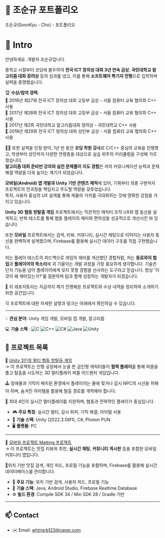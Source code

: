 # 👋 조순규 포트폴리오
조순규(SoonKyu - Cho) - 포트폴리오

# 📝  Intro


안녕하세요. 개발자 조순규입니다.  

중학교 시절부터 코딩에 몰두하여 **전국 ICT 창의성 대회 3년 연속 금상**, **국민대학교 알고리즘 대회 장려상** 등의 성과를 냈고, 이를 통해 **소프트웨어 특기자 전형**으로 입학하며 실력을 증명했습니다.

🏆 **수상/참여 경력**:  
   🥇 2016년 제27회 전국 ICT 창의성 대회 고등부 금상 - 서울 컴퓨터 교육 협의회 C++ 사용  
   🥇 2017년 제28회 전국 ICT 창의성 대회 고등부 금상 - 서울 컴퓨터 교육 협의회 C++ 사용  
   🥉 2017년 제2회  국민대학교 알고리즘대회 장려상    - 국민대학교           C++ 사용  
   🥇 2018년 제29회 전국 ICT 창의성 대회 성인부 금상 - 서울 컴퓨터 교육 협의회 C++ 사용  

👨‍🏫 또한 실력을 인정 받아, 1년 반 동안 **코딩 학원 강사**로 C/C++ 중심의 교육을 진행했고, 학생부터 성인까지 다양한 연령층을 대상으로 실습 위주의 커리큘럼을 구성해 가르쳤습니다.  
**알고리즘 대회 준비반 강의와 실전 문제풀이 지도 경험**은 저의 커뮤니케이션 능력과 문제 해결 역량을 더욱 높이는 계기가 되었습니다.  

**모바일(Android) 앱 개발과 Unity 기반 콘텐츠 제작**에 있어, 기획부터 최종 구현까지 프로젝트의 전과정을 책임지고 주도할 역량을 갖추었습니다.  
특히, 사용자 중심의 UX 설계를 통해 제품의 가치를 극대화하는 것에 명확한 강점을 가지고 있습니다.  

**Unity 3D 협동 방탈출 게임** 프로젝트에서는 직관적인 캐릭터 조작 UX와 맵 동선을 설계하고, 반복 테스트를 통해 협동 플레이의 재미와 편의성을 성공적으로 개선시킨 바 있습니다. 

또한 **모바일** 프로젝트에서는 검색, 리뷰, 커뮤니티, 실시간 채팅으로 이어지는 사용자 동선을 완벽하게 설계했으며, Firebase를 활용해 실시간 데이터 구조를 직접 구현했습니다.  


저는 플레이 테스트의 피드백으로 게임의 재미를 개선했던 경험처럼, 저는 **동료와의 협업**과 **플레이어의 목소리**에 귀 기울이는 개발 과정을 가장 중요하게 생각합니다. 기술은 단지 기능을 넘어 플레이어에게 잊지 못할 경험을 선사하는 도구라고 믿습니다. 항상 '이것이 왜 재미있는가?'를 질문하며 팀과 함께 성장하는 개발자가 되겠습니다.


📀 이 레포지토리는 지금까지 제가 진행해온 프로젝트와 수상 내역을 정리하여 소개하기 위한 공간입니다.    

각 프로젝트에 대한 자세한 설명과 링크는 아래에서 확인하실 수 있습니다.  

---

💡 **관심 분야**: Unity 게임 개발, 모바일 앱 개발, 알고리즘  

💻 **기술 스택**  : ![C](https://img.shields.io/badge/C-A8B9CC?style=flat&logo=c&logoColor=white)
![C++](https://img.shields.io/badge/C++-00599C?style=flat&logo=c%2B%2B&logoColor=white)
![C#](https://img.shields.io/badge/C%23-239120?style=flat-square&logo=c-sharp&logoColor=white)
![Java](https://img.shields.io/badge/Java-007396?style=flat&logo=java&logoColor=white) 
![Unity](https://img.shields.io/badge/Unity-000000?style=flat&logo=unity&logoColor=white) 



## 🔗 프로젝트 목록

🧸 [Unity 3인칭 멀티 협동 방탈출 게임](https://github.com/whtnsrb123/capstone-2025-17)  
  → 이 프로젝트는 인형 공장에서 눈을 뜬 곰인형 캐릭터들이 **협력 플레이**를 통해 퍼즐을 풀고 탈출을 시도하는 3D 멀티플레이 퍼즐 어드벤처 게임입니다.  

🕹️ 장애물과 기믹이 배치된 환경에서 플레이어는 물에 젖거나 감시 NPC의 시선을 피해야 하며, 숨겨진 아이템을 활용해 탈출 경로를 개척해야 합니다.  

👥 최대 4인의 실시간 멀티플레이를 지원하며, 협동과 전략적인 플레이가 중심입니다.  

- 🎮 **주요 특징**: 실시간 멀티, 감시 회피, 기믹 해결, 아이템 사용  
- 🧱 **기술 스택**: Unity (2022.3.56f1), C#, Photon PUN  
- 🖥️ **플랫폼**: PC  

---

📱 [모바일 프로젝트 Matting 프로젝트](https://github.com/whtnsrb123/mobile-project-matting)  
 →
 이 프로젝트는 맛집 리뷰와 추천, **실시간 채팅**, **커뮤니티 게시판** 등을 포함한 모바일 커뮤니티 앱입니다.  

📍위치 기반 맛집 검색, 개인 피드, 프로필 기능을 포함하며,  Firebase를 활용해 실시간 데이터베이스를 관리합니다.  

- 📍 **주요 기능**: 위치 기반 검색, 사용자 피드, 프로필 기능  
- 🔧 **기술 스택**: Java, Android Studio, Firebase Realtime Database  
- ⚙️ **빌드 환경**: Compile SDK 34 / Min SDK 28 / Gradle 기반

---

## 📫 Contact

- ✉️ Email: whtnsrb123@naver.com
